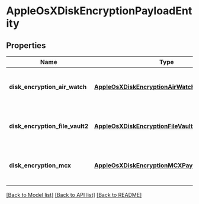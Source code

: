 # AppleOsXDiskEncryptionPayloadEntity

## Properties
Name | Type | Description | Notes
------------ | ------------- | ------------- | -------------
**disk_encryption_air_watch** | [**AppleOsXDiskEncryptionAirWatchPayloadEntity_**](AppleOsXDiskEncryptionAirWatchPayloadEntity_.md) | Gets or sets disk Encryption AirWatch payload. | [optional] 
**disk_encryption_file_vault2** | [**AppleOsXDiskEncryptionFileVault2PayloadEntity_**](AppleOsXDiskEncryptionFileVault2PayloadEntity_.md) | Gets or sets disk Encryption FileVault2 payload. | [optional] 
**disk_encryption_mcx** | [**AppleOsXDiskEncryptionMCXPayloadEntity_**](AppleOsXDiskEncryptionMCXPayloadEntity_.md) | Gets or sets disk Encryption MCX payload. | [optional] 

[[Back to Model list]](../README.md#documentation-for-models) [[Back to API list]](../README.md#documentation-for-api-endpoints) [[Back to README]](../README.md)


